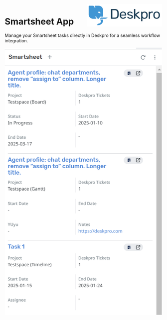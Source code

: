 <img align="right" alt="Deskpro Logo" src="./docs/assets/deskpro-logo.svg" />

# Smartsheet App

Manage your Smartsheet tasks directly in Deskpro for a seamless workflow integration.

![Smartsheet App - Deskpro](./docs/assets/smartsheet-app-screenshot.png)